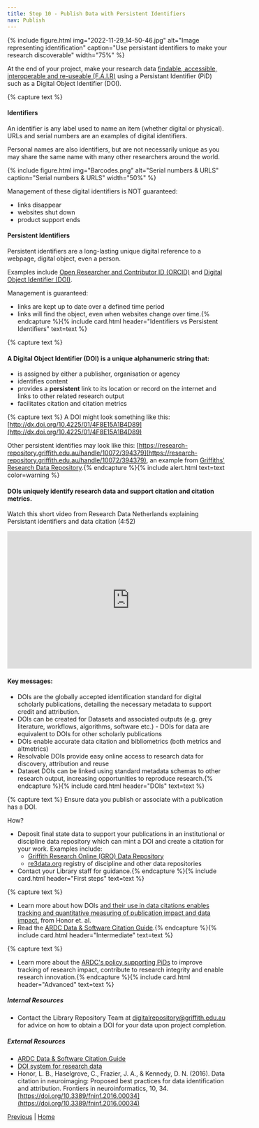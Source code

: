```yaml
---
title: Step 10 - Publish Data with Persistent Identifiers 
nav: Publish
---
```


{% include figure.html img="2022-11-29_14-50-46.jpg" alt="Image representing identification" caption="Use persistant identifiers to make your research discoverable" width="75%" %}

At the end of your project, make your research data [findable, accessible, interoperable and re-useable (F.A.I.R)](https://ardc.edu.au/resource/fair-data/) using a Persistant Identifier (PiD) such as a Digital Object Identifier (DOI).

{% capture text %}
#### Identifiers

An identifier is any label used to name an item (whether digital or physical).  URLs and serial numbers are an examples of digital identifiers. 

Personal names are also identifiers, but are not necessarily unique as you may share the same name with many other researchers around the world.

{% include figure.html img="Barcodes.png" alt="Serial numbers & URLS" caption="Serial numbers & URLS" width="50%" %}

Management of these digital identifiers is NOT guaranteed:

* links disappear
* websites shut down
* product support ends

#### Persistent Identifiers

Persistent identifiers are a long-lasting unique digital reference to a webpage, digital object, even a person.

Examples include [Open Researcher and Contributor ID (ORCID)](https://orcid.org/) and [Digital Object Identifier (DOI)](https://www.doi.org/).

Management is guaranteed:

* links are kept up to date over a defined time period
* links will find the object, even when websites change over time.{% endcapture %}{% include card.html header="Identifiers vs Persistent Identifiers" text=text %}

{% capture text %}
#### A Digital Object Identifier (DOI) is a unique alphanumeric string that:

* is assigned by either a publisher, organisation or agency 
* identifies content
* provides a **persistent** link to its location or record on the internet and links to other related research output
* facilitates citation and citation metrics 

{% capture text %}
A DOI might look something like this: [http://dx.doi.org/10.4225/01/4F8E15A1B4D89](http://dx.doi.org/10.4225/01/4F8E15A1B4D89)

Other persistent identifies may look like this: [https://research-repository.griffith.edu.au/handle/10072/394379](https://research-repository.griffith.edu.au/handle/10072/394379), an example from [Griffiths' Research Data Repository](https://research-repository.griffith.edu.au/).{% endcapture %}{% include alert.html text=text color=warning %}

#### DOIs uniquely identify research data and support citation and citation metrics.

Watch this short video from Research Data Netherlands explaining Persistant identifiers and data citation (4:52) 

<iframe width="560" height="315" src="https://www.youtube.com/embed/PgqtiY7oZ6k" title="YouTube video player" frameborder="0" allow="accelerometer; autoplay; clipboard-write; encrypted-media; gyroscope; picture-in-picture" allowfullscreen></iframe>

#### Key messages:
* DOIs are the globally accepted identification standard for digital scholarly publications, detailing the necessary metadata to support credit and attribution.
* DOIs can be created for Datasets and associated outputs (e.g. grey literature, workflows, algorithms, software etc.) - DOIs for data are equivalent to DOIs for other scholarly publications
* DOIs enable accurate data citation and bibliometrics (both metrics and altmetrics)
* Resolvable DOIs provide easy online access to research data for discovery, attribution and reuse
* Dataset DOIs can be linked using standard metadata schemas to other research output, increasing opportunities to reproduce research.{% endcapture %}{% include card.html header="DOIs" text=text %}

{% capture text %}
Ensure data you publish or associate with a publication has a DOI. 

How?
* Deposit final state data to support your publications in an institutional or discipline data repository which can mint a DOI and create a citation for your work. Examples include:
  * [Griffith Research Online (GRO) Data Repository](https://research-repository.griffith.edu.au/handle/10072/392600) 
  * [re3data.org](https://www.re3data.org/) registry of discipline and other data repositories
* Contact your Library staff for guidance.{% endcapture %}{% include card.html header="First steps" text=text %}

{% capture text %}
* Learn more about how DOIs [and their use in data citations enables tracking and quantitative measuring of publication impact and data impact.](https://www.frontiersin.org/articles/10.3389/fninf.2016.00034/full) from Honor et. al.
* Read the [ARDC Data & Software Citation Guide](https://ardc.edu.au/resource/data-and-software-citation/).{% endcapture %}{% include card.html header="Intermediate" text=text %}

{% capture text %}
* Learn more about the [ARDC's policy supporting PiDs](https://ardc.edu.au/resource/ardc-persistent-identifiers-policy/) to improve tracking of research impact, contribute to research integrity and enable research innovation.{% endcapture %}{% include card.html header="Advanced" text=text %}

##### Internal Resources
* Contact the Library Repository Team at [digitalrepository@griffith.edu.au](digitalrepository@griffith.edu.au) for advice on how to obtain a DOI for your data upon project completion.

##### External Resources
* [ARDC Data & Software Citation Guide](https://ardc.edu.au/resource/data-and-software-citation/)
* [DOI system for research data](https://www.ands.org.au/guides/doi)
* Honor, L. B., Haselgrove, C., Frazier, J. A., & Kennedy, D. N. (2016). Data citation in neuroimaging: Proposed best practices for data identification and attribution. Frontiers in neuroinformatics, 10, 34. [https://doi.org/10.3389/fninf.2016.00034](https://doi.org/10.3389/fninf.2016.00034)

[Previous]() | [Home]() 
